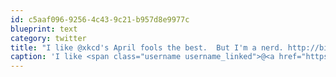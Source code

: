 ```yaml
---
id: c5aaf096-9256-4c43-9c21-b957d8e9977c
blueprint: text
category: twitter
title: "I like @xkcd's April fools the best.  But I'm a nerd. http://bit.ly/TRhEs"
caption: 'I like <span class="username username_linked">@<a href="https://twitter.com/xkcd" title="Randall Munroe">xkcd</a></span>''s April fools the best.  But I''m a nerd. http://bit.ly/TRhEs'
---
```

